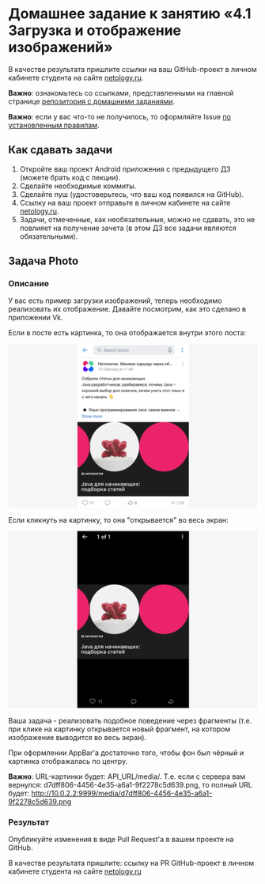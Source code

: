 # Домашнее задание к занятию «4.1 Загрузка и отображение изображений»

В качестве результата пришлите ссылки на ваш GitHub-проект в личном кабинете студента на сайте [netology.ru](https://netology.ru).

**Важно**: ознакомьтесь со ссылками, представленными на главной странице [репозитория с домашними заданиями](../README.md).

**Важно**: если у вас что-то не получилось, то оформляйте Issue [по установленным правилам](../report-requirements.md).

## Как сдавать задачи

1. Откройте ваш проект Android приложения с предыдущего ДЗ (можете брать код с лекции).
1. Сделайте необходимые коммиты.
1. Сделайте пуш (удостоверьтесь, что ваш код появился на GitHub).
1. Ссылку на ваш проект отправьте в личном кабинете на сайте [netology.ru](https://netology.ru).
1. Задачи, отмеченные, как необязательные, можно не сдавать, это не повлияет на получение зачета (в этом ДЗ все задачи являются обязательными).

## Задача Photo

### Описание

У вас есть пример загрузки изображений, теперь необходимо реализовать их отображение. Давайте посмотрим, как это сделано в приложении Vk.

Если в посте есть картинка, то она отображается внутри этого поста:

![](pic/01.png)

Если кликнуть на картинку, то она "открывается" во весь экран:

![](pic/02.png)

Ваша задача - реализовать подобное поведение через фрагменты (т.е. при клике на картинку открывается новый фрагмент, на котором изображение выводится во весь экран).

При оформлении AppBar'а достаточно того, чтобы фон был чёрный и картинка отображалась по центру.

**Важно**: URL-картинки будет: API_URL/media/<id>. Т.е. если с сервера вам вернулся: d7dff806-4456-4e35-a6a1-9f2278c5d639.png, то полный URL будет: http://10.0.2.2:9999/media/d7dff806-4456-4e35-a6a1-9f2278c5d639.png


### Результат

Опубликуйте изменения в виде Pull Request'а в вашем проекте на GitHub.

В качестве результата пришлите: ссылку на PR GitHub-проект в личном кабинете студента на сайте [netology.ru](https://netology.ru)
